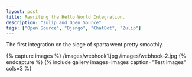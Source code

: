```yaml
---
layout: post
title: Rewriting the Hello World Integration.
description: "zulip and Open Source"
tags: ["Open Source", "Django", "ChatBot", "Zulip"]
---
```

The first integration on the siege of sparta went pretty smoothly.

{% capture images %}
	/images/webhook1.jpg
	/images/webhook-2.jpg
{% endcapture %}
{% include gallery images=images caption="Test images" cols=3 %}
